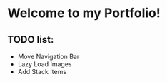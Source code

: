# Welcome to my Portfolio!

## TODO list:

- Move Navigation Bar
- Lazy Load Images
- Add Stack Items
